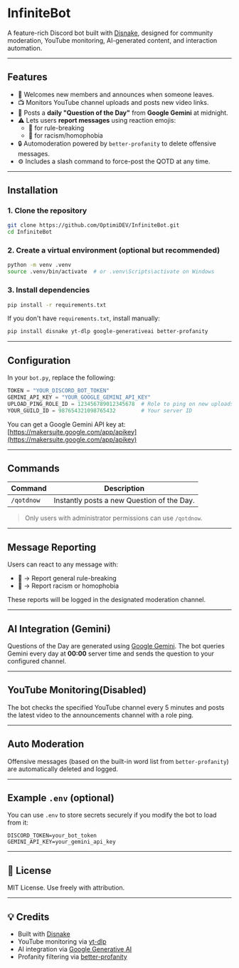 # InfiniteBot

A feature-rich Discord bot built with [Disnake](https://docs.disnake.dev/), designed for community moderation, YouTube monitoring, AI-generated content, and interaction automation.

---

## Features

- 👋 Welcomes new members and announces when someone leaves.
- 📺 Monitors YouTube channel uploads and posts new video links.
- 🧠 Posts a **daily "Question of the Day"** from **Google Gemini** at midnight.
- ⚠️ Lets users **report messages** using reaction emojis:
  - 🏴 for rule-breaking
  - 🔨 for racism/homophobia
- 🔒 Automoderation powered by `better-profanity` to delete offensive messages.
- ⚙️ Includes a slash command to force-post the QOTD at any time.

---

## Installation

### 1. Clone the repository

```bash
git clone https://github.com/OptimiDEV/InfiniteBot.git
cd InfiniteBot
````

### 2. Create a virtual environment (optional but recommended)

```bash
python -m venv .venv
source .venv/bin/activate  # or .venv\Scripts\activate on Windows
```

### 3. Install dependencies

```bash
pip install -r requirements.txt
```

If you don't have `requirements.txt`, install manually:

```bash
pip install disnake yt-dlp google-generativeai better-profanity
```

---

## Configuration

In your `bot.py`, replace the following:

```python
TOKEN = "YOUR_DISCORD_BOT_TOKEN"
GEMINI_API_KEY = "YOUR_GOOGLE_GEMINI_API_KEY"
UPLOAD_PING_ROLE_ID = 123456789012345678  # Role to ping on new uploads
YOUR_GUILD_ID = 987654321098765432        # Your server ID
```

You can get a Google Gemini API key at: [https://makersuite.google.com/app/apikey](https://makersuite.google.com/app/apikey)

---

## Commands

| Command    | Description                                |
| ---------- | ------------------------------------------ |
| `/qotdnow` | Instantly posts a new Question of the Day. |

> Only users with administrator permissions can use `/qotdnow`.

---

## Message Reporting

Users can react to any message with:

* 🏴 → Report general rule-breaking
* 🔨 → Report racism or homophobia

These reports will be logged in the designated moderation channel.

---

## AI Integration (Gemini)

Questions of the Day are generated using [Google Gemini](https://ai.google.dev/). The bot queries Gemini every day at **00:00** server time and sends the question to your configured channel.

---

## YouTube Monitoring(Disabled)

The bot checks the specified YouTube channel every 5 minutes and posts the latest video to the announcements channel with a role ping.

---

## Auto Moderation

Offensive messages (based on the built-in word list from `better-profanity`) are automatically deleted and logged.

---

## Example `.env` (optional)

You can use `.env` to store secrets securely if you modify the bot to load from it:

```
DISCORD_TOKEN=your_bot_token
GEMINI_API_KEY=your_gemini_api_key
```

---

## 📝 License

MIT License. Use freely with attribution.

---

## 💡 Credits

* Built with [Disnake](https://github.com/DisnakeDev/disnake)
* YouTube monitoring via [yt-dlp](https://github.com/yt-dlp/yt-dlp)
* AI integration via [Google Generative AI](https://ai.google.dev/)
* Profanity filtering via [better-profanity](https://github.com/snguyenthanh/better-profanity)





